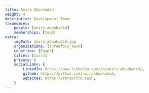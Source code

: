 ```yaml
---
title: Amira Abouhadid
weight: 4
description: Development Team
taxonomies:
    people: [amira_abouhadid]
    memberships: [team]
extra:
    imgPath: amira_abouhadid.jpg
    organizations: [threefold_tech]
    countries: [Egypt]
    cities: [Cairo]
    private: 0
    socialLinks: {
        LinkedIn: https://www.linkedin.com/in/amira-abouhadid/,
        github: https://github.com/amiraabouhadid,
        websites: https://threefold.tech,
    }
---
```


<!--

Trilingual (Arabic, English & German) software developer and chemical engineer skilled in remote pair programming and mentoring.  I can use multiple languages, frameworks, and technologies to efficiently achieve a project’s goals. 

--!>